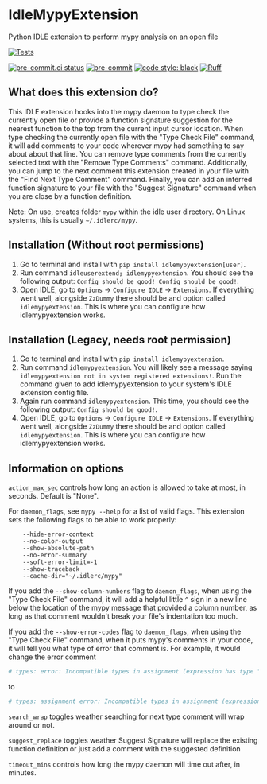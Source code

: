 # IdleMypyExtension
Python IDLE extension to perform mypy analysis on an open file

[![Tests](https://github.com/CoolCat467/idlemypyextension/actions/workflows/tests.yml/badge.svg?branch=main)](https://github.com/CoolCat467/idlemypyextension/actions/workflows/tests.yml)
<!-- BADGIE TIME -->

[![pre-commit.ci status](https://results.pre-commit.ci/badge/github/CoolCat467/idlemypyextension/main.svg)](https://results.pre-commit.ci/latest/github/CoolCat467/idlemypyextension/main)
[![pre-commit](https://img.shields.io/badge/pre--commit-enabled-brightgreen?logo=pre-commit)](https://github.com/pre-commit/pre-commit)
[![code style: black](https://img.shields.io/badge/code_style-black-000000.svg)](https://github.com/psf/black)
[![Ruff](https://img.shields.io/endpoint?url=https://raw.githubusercontent.com/astral-sh/ruff/main/assets/badge/v2.json)](https://github.com/astral-sh/ruff)

<!-- END BADGIE TIME -->

## What does this extension do?
This IDLE extension hooks into the mypy daemon to type check the currently
open file or provide a function signature suggestion for the nearest function
to the top from the current input cursor location. When type checking the
currently open file with the "Type Check File" command, it will add comments
to your code wherever mypy had something to say about about that line.
You can remove type comments from the currently selected text with the
"Remove Type Comments" command.
Additionally, you can jump to the next comment this extension created in
your file with the "Find Next Type Comment" command. Finally, you can add
an inferred function signature to your file with the "Suggest Signature"
command when you are close by a function definition.

Note: On use, creates folder `mypy` within the idle user directory.
On Linux systems, this is usually `~/.idlerc/mypy`.

## Installation (Without root permissions)
1) Go to terminal and install with `pip install idlemypyextension[user]`.
2) Run command `idleuserextend; idlemypyextension`. You should see the following
output: `Config should be good! Config should be good!`.
3) Open IDLE, go to `Options` -> `Configure IDLE` -> `Extensions`.
If everything went well, alongside `ZzDummy` there should be and
option called `idlemypyextension`. This is where you can configure how
idlemypyextension works.

## Installation (Legacy, needs root permission)
1) Go to terminal and install with `pip install idlemypyextension`.
2) Run command `idlemypyextension`. You will likely see a message saying
`idlemypyextension not in system registered extensions!`. Run the command
given to add idlemypyextension to your system's IDLE extension config file.
3) Again run command `idlemypyextension`. This time, you should see the
following output: `Config should be good!`.
4) Open IDLE, go to `Options` -> `Configure IDLE` -> `Extensions`.
If everything went well, alongside `ZzDummy` there should be and
option called `idlemypyextension`. This is where you can configure how
idlemypyextension works.


## Information on options
`action_max_sec` controls how long an action is allowed to take at most,
in seconds. Default is "None".

For `daemon_flags`, see `mypy --help` for a list of valid flags.
This extension sets the following flags to be able to work properly:
```
    --hide-error-context
    --no-color-output
    --show-absolute-path
    --no-error-summary
    --soft-error-limit=-1
    --show-traceback
    --cache-dir="~/.idlerc/mypy"
```

If you add the `--show-column-numbers` flag to `daemon_flags`, when using the
"Type Check File" command, it will add a helpful little `^` sign
in a new line below the location of the mypy message that provided a column
number, as long as that comment wouldn't break your file's indentation too much.

If you add the `--show-error-codes` flag to `daemon_flags`, when using the
"Type Check File" command, when it puts mypy's comments in your code, it will
tell you what type of error that comment is. For example, it would change the
error comment
```python
# types: error: Incompatible types in assignment (expression has type "str", variable has type "int")
```
to
```python
# types: assignment error: Incompatible types in assignment (expression has type "str", variable has type "int")
```

`search_wrap` toggles weather searching for next type comment will wrap
around or not.

`suggest_replace` toggles weather Suggest Signature will replace the
existing function definition or just add a comment with the suggested
definition

`timeout_mins` controls how long the mypy daemon will time out after,
in minutes.
